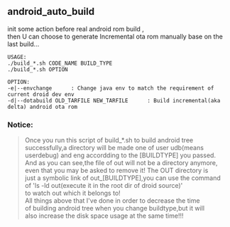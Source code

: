 ## android_auto_build
init some action before real android rom build ,  
then U can choose to generate Incremental ota rom 
manually base on the last build...

```
USAGE:
./build_*.sh CODE_NAME BUILD_TYPE
./build_*.sh OPTION

OPTION:
-e|--envchange		: Change java env to match the requirement of current droid dev env
-d|--dotabuild OLD_TARFILE NEW_TARFILE		: Build incremental(aka delta) android ota rom
```

### Notice:
>Once you run this script of build_*.sh to build android tree  
successfully,a directory will be made one of user udb(means  
userdebug) and eng accordding to the [BUILDTYPE] you passed.  
And as you can see,the file of out will not be a directory anymore,  
even that you may be asked to remove it! The OUT directory is  
just a symbolic link of out_[BUILDTYPE],you can use the command  
of 'ls -ld out(execute it in the root dir of droid source)'  
to watch out which it belongs to!  
All things above that I've done in order to decrease the time  
of building android tree when you change buildtype,but it will  
also increase the disk space usage at the same time!!!  

